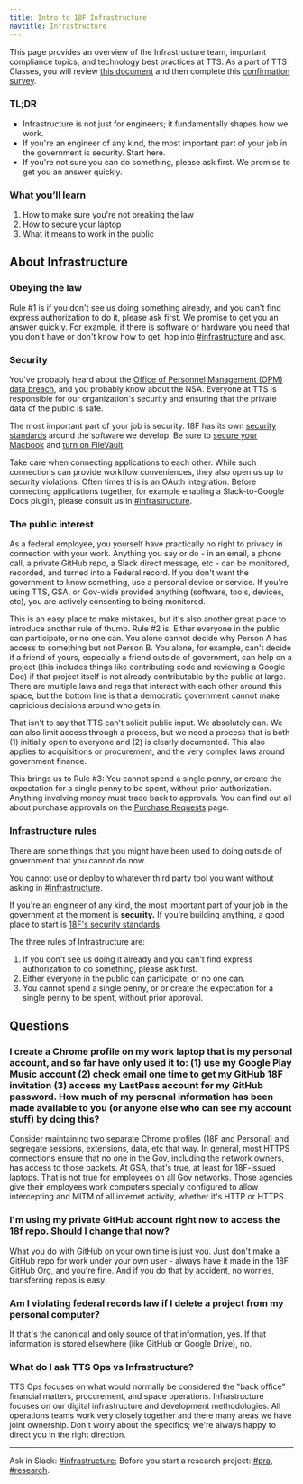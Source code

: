 ```yaml
---
title: Intro to 18F Infrastructure
navtitle: Infrastructure
---
```

This page provides an overview of the Infrastructure team, important compliance topics, and technology best practices at TTS. As a part of TTS Classes, you will review [this document](https://docs.google.com/document/d/1iQP1S_PbJyOaeTlPEpD9oxal3kgA0bb2YNYbN56fJSk/edit#) and then complete this [confirmation survey](https://goo.gl/forms/VP4Ci9Ed3r6UxG6H3).

### TL;DR

- Infrastructure is not just for engineers; it fundamentally shapes how we work.
- If you're an engineer of any kind, the most important part of your job in the government is security. Start here.
- If you're not sure you can do something, please ask first. We promise to get you an answer quickly.

### What you’ll learn

1. How to make sure you're not breaking the law
2. How to secure your laptop
3. What it means to work in the public

## About Infrastructure

### <a id="obeying-the-law">Obeying the law</a>

Rule #1 is if you don't see us doing something already, and you can't find express authorization to do it, please ask first. We promise to get you an answer quickly. For example, if there is software or hardware you need that you don't have or don't know how to get, hop into [#infrastructure](https://gsa-tts.slack.com/messages/infrastructure/) and ask. 

### <a id="security">Security</a>

You've probably heard about the [Office of Personnel Management (OPM) data breach](https://en.wikipedia.org/wiki/Office_of_Personnel_Management_data_breach), and you probably know about the NSA. Everyone at TTS is responsible for our organization's security and ensuring that the private data of the public is safe.

The most important part of your job is security. 18F has its own [security standards](https://pages.18f.gov/before-you-ship/security/) around the software we develop. Be sure to [secure your Macbook]({{site.baseurl}}/equipment/#laptop) and [turn on FileVault](https://support.apple.com/en-us/HT204837).

Take care when connecting applications to each other. While such connections can provide workflow conveniences, they also open us up to security violations. Often times this is an OAuth integration. Before connecting applications together, for example enabling a Slack-to-Google Docs plugin, please consult us in [#infrastructure](https://gsa-tts.slack.com/messages/infrastructure/).

### <a id="the-public-interest">The public interest</a>

As a federal employee, you yourself have practically no right to privacy in connection with your work. Anything you say or do - in an email, a phone call, a private GitHub repo, a Slack direct message, etc - can be monitored, recorded, and turned into a Federal record. If you don't want the government to know something, use a personal device or service. If you're using TTS, GSA, or Gov-wide provided anything (software, tools, devices, etc), you are actively consenting to being monitored.

This is an easy place to make mistakes, but it's also another great place to introduce another rule of thumb. Rule #2 is: Either everyone in the public can participate, or no one can. You alone cannot decide why Person A has access to something but not Person B. You alone, for example, can't decide if a friend of yours, especially a friend outside of government, can help on a project (this includes things like contributing code and reviewing a Google Doc) if that project itself is not already contributable by the public at large. There are multiple laws and regs that interact with each other around this space, but the bottom line is that a democratic government cannot make capricious decisions around who gets in.

That isn't to say that TTS can't solicit public input. We absolutely can. We can also limit access through a process, but we need a process that is both (1) initially open to everyone and (2) is clearly documented. This also applies to acquisitions or procurement, and the very complex laws around government finance.

This brings us to Rule #3: You cannot spend a single penny, or create the expectation for a single penny to be spent, without prior authorization. Anything involving money must trace back to approvals. You can find out all about purchase approvals on the [Purchase Requests]({{site.baseurl}}/purchase-requests/) page.

### <a id="infrastructure-rules">Infrastructure rules</a>

There are some things that you might have been used to doing outside of government that you cannot do now. 

You cannot use or deploy to whatever third party tool you want without asking in [#infrastructure](https://gsa-tts.slack.com/messages/infrastructure/).

If you're an engineer of any kind, the most important part of your job in the government at the moment is **security.** If you're building anything, a good place to start is [18F's security standards](https://pages.18f.gov/before-you-ship/security/).

The three rules of Infrastructure are:

1. If you don't see us doing it already and you can't find express authorization to do something, please ask first.
2. Either everyone in the public can participate, or no one can.
3. You cannot spend a single penny, or or create the expectation for a single penny to be spent, without prior approval.

## Questions

### I create a Chrome profile on my work laptop that is my personal account, and so far have only used it to: (1) use my Google Play Music account (2) check email one time to get my GitHub 18F invitation (3) access my LastPass account for my GitHub password. How much of my personal information has been made available to you (or anyone else who can see my account stuff) by doing this?

Consider maintaining two separate Chrome profiles (18F and Personal) and segregate sessions, extensions, data, etc that way. In general, most HTTPS connections ensure that no one in the Gov, including the network owners, has access to those packets. At GSA, that's true, at least for 18F-issued laptops. That is not true for employees on all Gov networks. Those agencies give their employees work computers specially configured to allow intercepting and MITM of all internet activity, whether it's HTTP or HTTPS. 

### I'm using my private GitHub account right now to access the 18f repo. Should I change that now?

What you do with GitHub on your own time is just you. Just don't make a GitHub repo for work under your own user - always have it made in the 18F GitHub Org, and you're fine. And if you do that by accident, no worries, transferring repos is easy.

### Am I violating federal records law if I delete a project from my personal computer?

If that's the canonical and only source of that information, yes. If that information is stored elsewhere (like GitHub or Google Drive), no.

### What do I ask TTS Ops vs Infrastructure?

TTS Ops focuses on what would normally be considered the "back office" financial matters, procurement, and space operations. Infrastructure focuses on our digital infrastructure and development methodologies. All operations teams work very closely together and there many areas we have joint ownership. Don't worry about the specifics; we're always happy to direct you in the right direction.

---

Ask in Slack: [#infrastructure](https://gsa-tts.slack.com/messages/infrastructure/); Before you start a research project: [#pra](https://gsa-tts.slack.com/messages/pra), [#research](https://gsa-tts.slack.com/messages/research).
